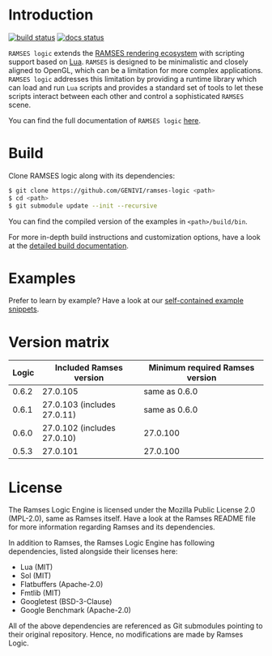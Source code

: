 # Introduction


[![build status](https://github.com/GENIVI/ramses-logic/workflows/CMake/badge.svg?branch=master)](https://github.com/GENIVI/ramses-logic/actions?query=branch%3Amaster) [![docs status](https://readthedocs.org/projects/ramses-logic/badge/?style=flat)](https://ramses-logic.readthedocs.io/en/latest/)

`RAMSES logic` extends the [RAMSES rendering ecosystem](https://ramses-sdk.readthedocs.io/) with scripting support based on
[Lua](https://github.com/lua/lua). `RAMSES` is designed to be minimalistic and closely aligned to OpenGL, which can be a
limitation for more complex applications. `RAMSES logic` addresses this limitation by providing a runtime library which can
load and run `Lua` scripts and provides a standard set of tools to let these scripts interact between each other and control
a sophisticated `RAMSES` scene.

You can find the full documentation of `RAMSES logic` [here](https://ramses-logic.readthedocs.io/).

# Build

Clone RAMSES logic along with its dependencies:

```bash
$ git clone https://github.com/GENIVI/ramses-logic <path>
$ cd <path>
$ git submodule update --init --recursive
```

You can find the compiled version of the examples in `<path>/build/bin`.

For more in-depth build instructions and customization options, have a look at
the [detailed build documentation](https://ramses-logic.readthedocs.io/en/latest/build.html).

# Examples

Prefer to learn by example? Have a look at our [self-contained example snippets](https://ramses-logic.readthedocs.io/en/latest/api.html#list-of-all-examples).

# Version matrix

|Logic    | Included Ramses version       | Minimum required Ramses version    |
|---------|-------------------------------|------------------------------------|
|0.6.2    | 27.0.105                      | same as 0.6.0                      |
|0.6.1    | 27.0.103 (includes 27.0.11)   | same as 0.6.0                      |
|0.6.0    | 27.0.102 (includes 27.0.10)   | 27.0.100                           |
|0.5.3    | 27.0.101                      | 27.0.100                           |

# License

The Ramses Logic Engine is licensed under the Mozilla Public License 2.0 (MPL-2.0),
same as Ramses itself. Have a look at the Ramses README file for more information
regarding Ramses and its dependencies.

In addition to Ramses, the Ramses Logic Engine has following dependencies,
listed alongside their licenses here:

* Lua (MIT)
* Sol (MIT)
* Flatbuffers (Apache-2.0)
* Fmtlib (MIT)
* Googletest (BSD-3-Clause)
* Google Benchmark (Apache-2.0)

All of the above dependencies are referenced as Git submodules pointing to their original
repository. Hence, no modifications are made by Ramses Logic.


